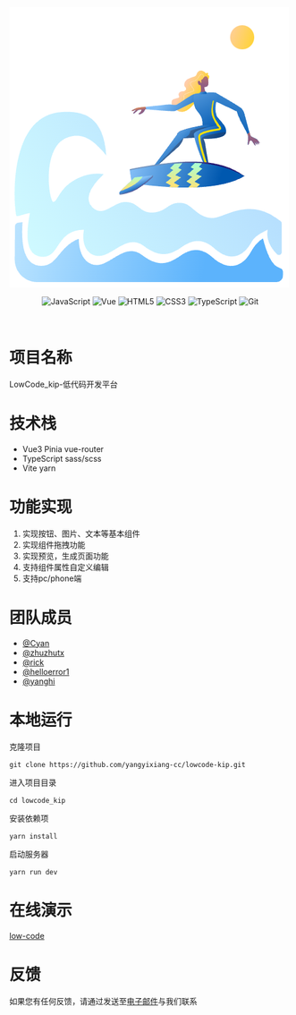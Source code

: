 
<img src="./src/assets/image/logo.png" style="text-align: center" />

<br/>
<div style="text-align: center" >

![JavaScript](https://img.shields.io/badge/-JavaScript-black?style=flat-square&logo=javascript)
![Vue](https://img.shields.io/badge/-Vue-black?style=flat-square&logo=Vue)
![HTML5](https://img.shields.io/badge/-HTML5-E34F26?style=flat-square&logo=html5&logoColor=white)
![CSS3](https://img.shields.io/badge/-CSS3-1572B6?style=flat-square&logo=css3)
![TypeScript](https://img.shields.io/badge/-TypeScript-007ACC?style=flat-square&logo=typescript)
![Git](https://img.shields.io/badge/-Git-black?style=flat-square&logo=git)
</div>

<br/>

# 项目名称
LowCode_kip-低代码开发平台

# 技术栈
* Vue3 Pinia vue-router 
* TypeScript sass/scss
* Vite yarn

# 功能实现
1. 实现按钮、图片、文本等基本组件
2. 实现组件拖拽功能
3. 实现预览，生成页面功能
4. 支持组件属性自定义编辑
5. 支持pc/phone端


# 团队成员
* [@Cyan](https://gitee.com/baizhi958216)
* [@zhuzhutx](https://gitee.com/zhuzhutx)
* [@rick](https://gitee.com/rickhqh)
* [@helloerror1](https://gitee.com/helloerror1)
* [@yanghi](https://gitee.com/yang-yixiangcc)


# 本地运行
克隆项目
```shell
git clone https://github.com/yangyixiang-cc/lowcode-kip.git
```
进入项目目录
```shell
cd lowcode_kip
```
安装依赖项
```shell
yarn install
```
启动服务器
```shell
yarn run dev 
```

# 在线演示
[low-code](https://lowcode-kip.vercel.app/)

# 反馈
如果您有任何反馈，请通过发送至[电子邮件](mailto:workyyx@163.com)与我们联系
